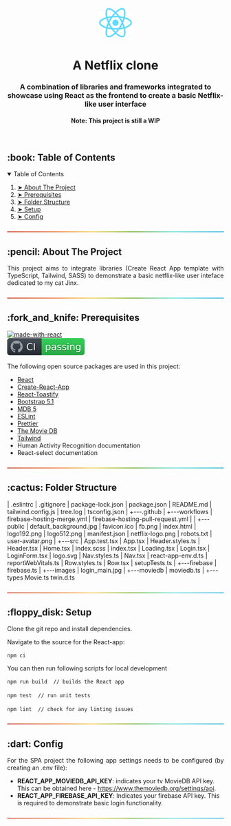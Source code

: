 <p align="center"> 
  <img src="public/logo512.png" alt="React Logo" width="80px" height="80px">
</p>
<h1 align="center"> A Netflix clone </h1>
<h3 align="center"> A combination of libraries and frameworks integrated to showcase using React as the frontend to create a basic Netflix-like user interface </h3>  
<h4 align="center"> Note: This project is still a WIP </h4>  
</br>

<!-- TABLE OF CONTENTS -->
<h2 id="table-of-contents"> :book: Table of Contents</h2>

<details open="open">
  <summary>Table of Contents</summary>
  <ol>
    <li><a href="#about-the-project"> ➤ About The Project</a></li>
    <li><a href="#prerequisites"> ➤ Prerequisites</a></li>
    <li><a href="#folder-structure"> ➤ Folder Structure</a></li>
    <li><a href="#setup"> ➤ Setup</a></li>
    <li><a href="#config"> ➤ Config</a></li>
  </ol>
</details>

![-----------------------------------------------------](https://github.com/ChristopherVR/ChristopherVR/blob/main/rainbow.png)

<!-- ABOUT THE PROJECT -->
<h2 id="about-the-project"> :pencil: About The Project</h2>

<p align="justify"> 
  This project aims to integrate libraries (Create React App template with TypeScript, Tailwind, SASS) to demonstrate a basic netflix-like user inteface dedicated to my cat Jinx.
</p>

![-----------------------------------------------------](https://github.com/ChristopherVR/ChristopherVR/blob/main/rainbow.png)

<!-- PREREQUISITES -->
<h2 id="prerequisites"> :fork_and_knife: Prerequisites</h2>

[![made-with-react](https://img.shields.io/badge/-Made%20with%20React-blue)](https://reactjs.org/docs/create-a-new-react-app.html) <br>
[![build status][buildstatus-image]][buildstatus-url]

[buildstatus-image]: https://github.com/ChristopherVR/Jinxflix/blob/main/.github/workflows/badge.svg
[buildstatus-url]: https://github.com/ChristopherVR/Jinxflix/actions

<!--This project is written mainly in C# and JavaScript programming languages. <br>-->
The following open source packages are used in this project:
* <a href="https://reactjs.org/"> React</a> 
* <a href="https://reactjs.org/docs/create-a-new-react-app.html"> Create-React-App</a> 
* <a href="https://github.com/fkhadra/react-toastify"> React-Toastify</a>
* <a href="https://github.com/twbs/bootstrap"> Bootstrap 5.1</a> 
* <a href="https://github.com/mdbootstrap/mdb-react-ui-kit"> MDB 5</a> 
* <a href="https://github.com/eslint/eslint"> ESLint</a> 
* <a href="https://github.com/prettier/prettier"> Prettier</a> 
* <a href="https://www.themoviedb.org/"> The Movie DB</a> 
* <a href="https://tailwindui.com/"> Tailwind</a> 
* Human Activity Recognition documentation
* React-select documentation
 
![-----------------------------------------------------](https://github.com/ChristopherVR/ChristopherVR/blob/main/rainbow.png)

<!-- :paw_prints:-->
<!-- FOLDER STRUCTURE -->
<h2 id="folder-structure"> :cactus: Folder Structure</h2>
|   .eslintrc
|   .gitignore
|   package-lock.json
|   package.json
|   README.md
|   tailwind.config.js
|   tree.log
|   tsconfig.json
|   
+---.github
|   +---workflows
|           firebase-hosting-merge.yml
|           firebase-hosting-pull-request.yml
|           
|               
+---public
|       default_background.jpg
|       favicon.ico
|       fb.png
|       index.html
|       logo192.png
|       logo512.png
|       manifest.json
|       netflix-logo.png
|       robots.txt
|       user-avatar.png
|       
+---src
    |   App.test.tsx
    |   App.tsx
    |   Header.styles.ts
    |   Header.tsx
    |   Home.tsx
    |   index.scss
    |   index.tsx
    |   Loading.tsx
    |   Login.tsx
    |   LoginForm.tsx
    |   logo.svg
    |   Nav.styles.ts
    |   Nav.tsx
    |   react-app-env.d.ts
    |   reportWebVitals.ts
    |   Row.styles.ts
    |   Row.tsx
    |   setupTests.ts
    |   
    +---firebase
    |       firebase.ts
    |       
    +---images
    |       login_main.jpg
    |       
    +---moviedb
    |       moviedb.ts
    |       
    +---types
            Movie.ts
            twin.d.ts
 

![-----------------------------------------------------](https://github.com/ChristopherVR/ChristopherVR/blob/main/rainbow.png)

<!-- SETUP -->
<h2 id="setup"> :floppy_disk: Setup</h2>
<p> 
Clone the git repo and install dependencies.

Navigate to the source for the React-app:
```
npm ci
```

You can then run following scripts for local development

```
npm run build  // builds the React app 

npm test  // run unit tests

npm lint  // check for any linting issues

```

</p>

![-----------------------------------------------------](https://github.com/ChristopherVR/ChristopherVR/blob/main/rainbow.png)

<!-- ROADMAP -->
<h2 id="config"> :dart: Config</h2>

<p align="justify"> 
For the SPA project the following app settings needs to be configured (by creating an .env file):

* **REACT_APP_MOVIEDB_API_KEY**: indicates your tv MovieDB API key. This can be obtained here - https://www.themoviedb.org/settings/api.
* **REACT_APP_FIREBASE_API_KEY**: Indicates your firebase API key. This is required to demonstrate basic login functionality.

</p>

![-----------------------------------------------------](https://github.com/ChristopherVR/ChristopherVR/blob/main/rainbow.png)

